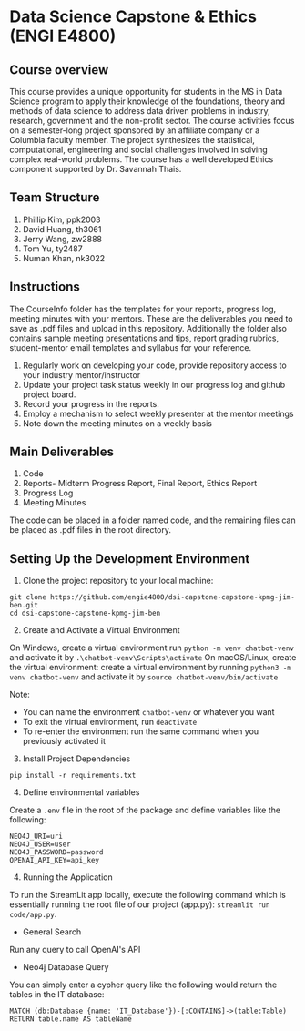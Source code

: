 # Data Science Capstone & Ethics (ENGI E4800)

## Course overview

This course provides a unique opportunity for students in the MS in Data Science program to apply their knowledge of the foundations, theory and methods of data science to address data driven problems in industry, research, government and the non-profit sector. The course activities focus on a semester-long project sponsored by an affiliate company or a Columbia faculty member. The project synthesizes the statistical, computational, engineering and social challenges involved in solving complex real-world problems. The course has a well developed Ethics component supported by Dr. Savannah Thais. 

## Team Structure

1. Phillip Kim, ppk2003
2. David Huang, th3061
3. Jerry Wang, zw2888
4. Tom Yu, ty2487
5. Numan Khan, nk3022
  

## Instructions

The CourseInfo folder has the templates for your  reports, progress log, meeting minutes with your mentors. These are the deliverables you need to save as .pdf files and upload in this repository. Additionally the folder also contains sample meeting presentations and tips, report grading rubrics, student-mentor email templates and syllabus for your reference.

1. Regularly work on developing your code, provide repository access to your industry mentor/instructor
2. Update your project task status weekly in our progress log and github project board.
3. Record your progress in the reports.
4. Employ a mechanism to select weekly presenter at the mentor meetings 
5. Note down the meeting minutes on a weekly basis

## Main Deliverables

1. Code
2. Reports- Midterm Progress Report, Final Report, Ethics Report
3. Progress Log
4. Meeting Minutes

The code can be placed in a folder named code, and the remaining files can be placed as .pdf files in the root directory.

## Setting Up the Development Environment

1. Clone the project repository to your local machine:

```
git clone https://github.com/engie4800/dsi-capstone-capstone-kpmg-jim-ben.git
cd dsi-capstone-capstone-kpmg-jim-ben
```

2. Create and Activate a Virtual Environment

On Windows, create a virtual environment run `python -m venv chatbot-venv` and activate it by `.\chatbot-venv\Scripts\activate`
On macOS/Linux, create the virtual environment: create a virtual environment by running `python3 -m venv chatbot-venv` and activate it by `source chatbot-venv/bin/activate`

Note:
- You can name the environment `chatbot-venv` or whatever you want
- To exit the virtual environment, run `deactivate`
- To re-enter the environment run the same command when you previously activated it

3. Install Project Dependencies

```
pip install -r requirements.txt
```

4. Define environmental variables

Create a `.env` file in the root of the package and define variables like the following:

```
NEO4J_URI=uri
NEO4J_USER=user
NEO4J_PASSWORD=password
OPENAI_API_KEY=api_key
```

4. Running the Application

To run the StreamLit app locally, execute the following command which is essentially running the root file of our project (app.py): `streamlit run code/app.py`.

- General Search

Run any query to call OpenAI's API

- Neo4j Database Query

You can simply enter a cypher query like the following would return the tables in the IT database:

```
MATCH (db:Database {name: 'IT_Database'})-[:CONTAINS]->(table:Table) RETURN table.name AS tableName
```